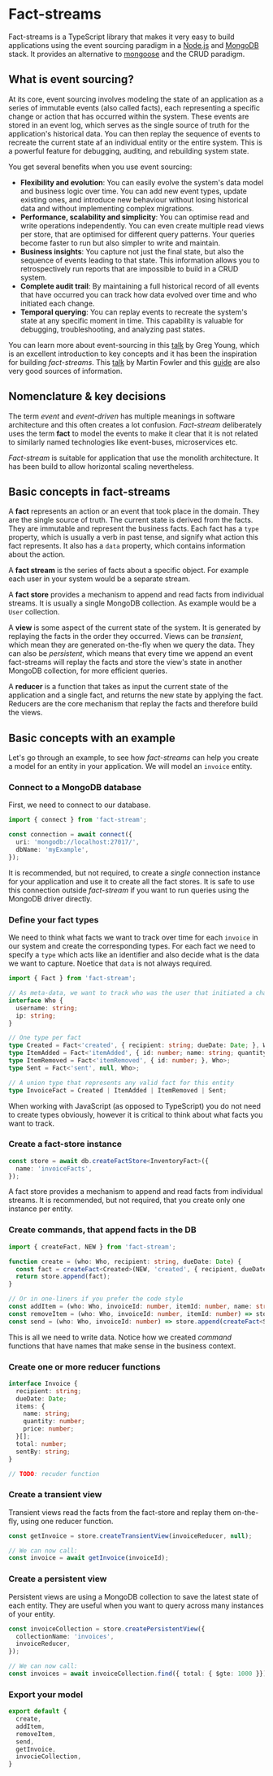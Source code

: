 # Fact-streams

Fact-streams is a TypeScript library that makes it very easy to build applications using the event sourcing paradigm in a [Node.js](https://nodejs.org) and [MongoDB](https://www.mongodb.org/) stack. It provides an alternative to [mongoose](https://mongoosejs.com/) and the CRUD paradigm.

## What is event sourcing?

At its core, event sourcing involves modeling the state of an application as a series of immutable events (also called facts), each representing a specific change or action that has occurred within the system. These events are stored in an event log, which serves as the single source of truth for the application's historical data. You can then replay the sequence of events to recreate the current state af an individual entity or the entire system. This is a powerful feature for debugging, auditing, and rebuilding system state.

You get several benefits when you use event sourcing:
- **Flexibility and evolution**: You can easily evolve the system's data model and business logic over time. You can add new event types, update existing ones, and introduce new behaviour without losing historical data and without implementing complex migrations.
- **Performance, scalability and simplicity**: You can optimise read and write operations independently. You can even create multiple read views per store, that are optimised for different query patterns. Your queries become faster to run but also simpler to write and maintain.
- **Business insights**: You capture not just the final state, but also the sequence of events leading to that state. This information allows you to retrospectively run reports that are impossible to build in a CRUD system.
- **Complete audit trail**: By maintaining a full historical record of all events that have occurred you can track how data evolved over time and who initiated each change.
- **Temporal querying**: You can replay events to recreate the system's state at any specific moment in time. This capability is valuable for debugging, troubleshooting, and analyzing past states.

You can learn more about event-sourcing in this [talk](https://www.youtube.com/watch?v=8JKjvY4etTY) by Greg Young, which is an excellent introduction to key concepts and it has been the inspiration for building *fact-streams*. This [talk](https://www.youtube.com/watch?v=ck7t592bvBg) by Martin Fowler and this [guide](https://www.eventstore.com/event-sourcing) are also very good sources of information.

## Nomenclature & key decisions

The term *event* and *event-driven* has multiple meanings in software architecture and this often creates a lot confusion. *Fact-stream* deliberately uses the term **fact** to model the events to make it clear that it is not related to similarly named technologies like event-buses, microservices etc.

*Fact-stream* is suitable for application that use the monolith architecture. It has been build to allow horizontal scaling nevertheless.

## Basic concepts in fact-streams

A **fact** represents an action or an event that took place in the domain. They are the single source of truth. The current state is derived from the facts. They are immutable and represent the business facts. Each fact has a `type` property, which is usually a verb in past tense, and signify what action this fact represents. It also has a `data` property, which contains information about the action.

A **fact stream** is the series of facts about a specific object. For example each user in your system would be a separate stream.

A **fact store** provides a mechanism to append and read facts from individual streams. It is usually a single MongoDB collection. As example would be a `User` collection.

A **view** is some aspect of the current state of the system. It is generated by replaying the facts in the order they occurred. Views can be *transient*, which mean they are generated on-the-fly when we query the data. They can also be *persistent*, which means that every time we append an event fact-streams will replay the facts and store the view's state in another MongoDB collection, for more efficient queries.

A **reducer** is a function that takes as input the current state of the application and a single fact, and returns the new state by applying the fact. Reducers are the core mechanism that replay the facts and therefore build the views.

## Basic concepts with an example

Let's go through an example, to see how *fact-streams* can help you create a model for an entity in your application. We will model an `invoice` entity.

### Connect to a MongoDB database

First, we need to connect to our database.

```typescript
import { connect } from 'fact-stream';

const connection = await connect({
  uri: 'mongodb://localhost:27017/',
  dbName: 'myExample',
});
```

It is recommended, but not required, to create a *single* connection instance for your application and use it to create all the fact stores. It is safe to use this connection outside *fact-stream* if you want to run queries using the MongoDB driver directly.

### Define your fact types

We need to think what facts we want to track over time for each `invoice` in our system and create the corresponding types. For each fact we need to specify a `type` which acts like an identifier and also decide what is the data we want to capture. Noetice that `data` is not always required.

```typescript
import { Fact } from 'fact-stream';

// As meta-data, we want to track who was the user that initiated a change and what was their IP
interface Who {
  username: string;
  ip: string;
}

// One type per fact
type Created = Fact<'created', { recipient: string; dueDate: Date; }, Who>;
type ItemAdded = Fact<'itemAdded', { id: number; name: string; quantity: number, price: number; }, Who>;
type ItemRemoved = Fact<'itemRemoved', { id: number; }, Who>;
type Sent = Fact<'sent', null, Who>;

// A union type that represents any valid fact for this entity
type InvoiceFact = Created | ItemAdded | ItemRemoved | Sent;
```

When working with JavaScript (as opposed to TypeScript) you do not need to create types obviously, however it is critical to think about what facts you want to track.

### Create a fact-store instance

```typescript
const store = await db.createFactStore<InventoryFact>({
  name: 'invoiceFacts',
});
```

A fact store provides a mechanism to append and read facts from individual streams. It is recommended, but not required, that you create only one instance per entity.

### Create commands, that append facts in the DB

```typescript
import { createFact, NEW } from 'fact-stream';

function create = (who: Who, recipient: string, dueDate: Date) {
  const fact = createFact<Created>(NEW, 'created', { recipient, dueDate }, who);
  return store.append(fact);
}

// Or in one-liners if you prefer the code style
const addItem = (who: Who, invoiceId: number, itemId: number, name: string, quantity:number, price:number) => store.append(createFact<ItemAdded>(invoiceId, 'itemAdded', { itemId, name, quantity, price }, who));
const removeItem = (who: Who, invoiceId: number, itemId: number) => store.append(createFact<ItemRemoved>(invoiceId, 'itemRemoved', { itemId }, who));
const send = (who: Who, invoiceId: number) => store.append(createFact<Sent>(invoiceId, 'sent', null, who));
```

This is all we need to write data. Notice how we created *command* functions that have names that make sense in the business context.

### Create one or more reducer functions

```typescript
interface Invoice {
  recipient: string;
  dueDate: Date;
  items: {
    name: string;
    quantity: number;
    price: number;
  }[];
  total: number;
  sentBy: string;
}

// TODO: recuder function
```
### Create a transient view

Transient views read the facts from the fact-store and replay them on-the-fly, using one reducer function.

```typescript
const getInvoice = store.createTransientView(invoiceReducer, null);

// We can now call:
const invoice = await getInvoice(invoiceId);
```

### Create a persistent view

Persistent views are using a MongoDB collection to save the latest state of each entity. They are useful when you want to query across many instances of your entity.

```typescript
const invoiceCollection = store.createPersistentView({
  collectionName: 'invoices',
  invoiceReducer,
});

// We can now call:
const invoices = await invoiceCollection.find({ total: { $gte: 1000 }});
```

### Export your model
```typescript
export default {
  create,
  addItem,
  removeItem,
  send,
  getInvoice,
  invocieCollection,
}
```
